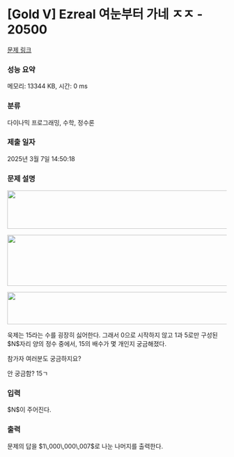 # [Gold V] Ezreal 여눈부터 가네 ㅈㅈ - 20500 

[문제 링크](https://www.acmicpc.net/problem/20500) 

### 성능 요약

메모리: 13344 KB, 시간: 0 ms

### 분류

다이나믹 프로그래밍, 수학, 정수론

### 제출 일자

2025년 3월 7일 14:50:18

### 문제 설명

<p style="text-align: center;"><img alt="" src="https://upload.acmicpc.net/684c689a-991b-4463-a78d-881f541985d5/-/preview/" style="width: 600px; height: 88px;"></p>

<p style="text-align: center;"><img alt="" src="https://upload.acmicpc.net/813fa3e8-e15d-4f20-86fd-95e27645b127/-/preview/" style="height: 117px; width: 600px;"></p>

<p style="text-align: center;"><img alt="" src="https://upload.acmicpc.net/980f8c5f-4ee1-4896-853b-c2710736bec1/-/preview/" style="height: 74px; width: 600px;"></p>

<p>욱제는 15라는 수를 굉장히 싫어한다. 그래서 0으로 시작하지 않고 1과 5로만 구성된 $N$자리 양의 정수 중에서, 15의 배수가 몇 개인지 궁금해졌다.</p>

<p>참가자 여러분도 궁금하지요?</p>

<p>안 궁금함? 15ㄱ</p>

### 입력 

 <p>$N$이 주어진다.</p>

### 출력 

 <p>문제의 답을 $1\,000\,000\,007$로 나눈 나머지를 출력한다.</p>

